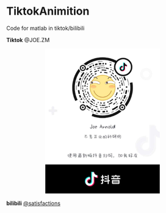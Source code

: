 # TiktokAnimition
 Code for matlab in tiktok/bilibili
 
**Tiktok** @JOE.ZM 
<div  align="center">    
<img src="https://github.com/Joe-zhouman/TiktokAnimition/blob/master/TiktokQrCode.jpg" width = 300 />
</div>

**bilibili** [@satisfactions](https://space.bilibili.com/2743678)
